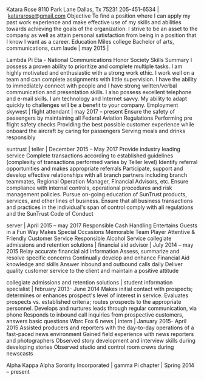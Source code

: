 ‍‍Katara Rose
8110 Park Lane Dallas, Tx 75231 205-451-6534 | katararose@gmail.com
Objective
To find a position where I can apply my past work experience and make effective use of my skills and abilities towards achieving the goals of the organization. I strive to be an asset to the company as well as attain personal satisfaction from being in a position that I know I want as a career.
Education
Miles college Bachelor of arts, communications, cum laude | may 2015 | 

Lambda Pi Eta - National Communications Honor Society 
Skills Summary
I possess a proven ability to prioritize and complete multiple tasks. I am highly motivated and enthusiastic with a strong work ethic. I work well on a team and can complete assignments with little supervision.  I have the ability to immediately connect with people and I have strong written/verbal communication and presentation skills. I also possess excellent telephone and e-mail skills. I am technology and Internet savvy.  My ability to adapt quickly to challenges will be a benefit to your company.
Employment
skywest | flight attendant | may 2017 – present
Ensure the safety of passengers by maintaining all Federal Aviation Regulations
Performing pre flight safety checks
Providing the best possible customer experience while onboard the aircraft by caring for passengers
Serving meals and drinks responsibly

suntrust | teller | December 2015 – May 2017
Provide industry leading service
 Complete transactions according to established guidelines (complexity of transactions performed varies by Teller level)
 Identify referral opportunities and makes appropriate referrals
 Participate, support and develop effective relationships with all branch partners including branch teammates, Regional Operation Manager, Financial Advisors, etc.
 Ensure compliance with internal controls, operational procedures and risk management policies.
 Pursue on-going education of SunTrust products, services, and other lines of business.
 Ensure that all business transactions and practices in the individual's span of control comply with all regulations and the SunTrust Code of Conduct

server | April 2015 – may 2017
Responsible Cash Handling
Entertains Guests in a Fun Way
Makes Special Occasions Memorable
Team Player
Attentive & Friendly Customer Service
Responsible Alcohol Service
collegiate admissions and retention solutions | financial aid advisor | July 2014 – may 2015
Relay accurate financial aid information
Assess, summarize and resolve specific concerns 
Continually develop and enhance Financial Aid knowledge and skills
Answer inbound and outbound calls daily
Deliver quality customer service to the client and maintain a positive attitude

collegiate admissions and retention solutions | student information specialist | february 2013- June 2014
Makes initial contact with prospects; determines or enhances prospect's level of interest in service.
Evaluates prospects vs. established criteria; routes prospects to the appropriate personnel.
Develops and nurtures leads through regular communication, via phone
 Responds to inbound call inquiries from prospective customers, answers basic questions
Wbrc Fox 6 news | intern | January 2015- April 2015 
 Assisted producers and reporters with the day-to-day operations of a fast-paced news environment
Gained field experience with news reporters and photographers
Observed story development and interview skills during developing stories
Observed studio and control room crews during newscasts

Alpha Kappa Alpha Sorority Incorporated | gamma Pi chapter | Spring 2014 – present 

